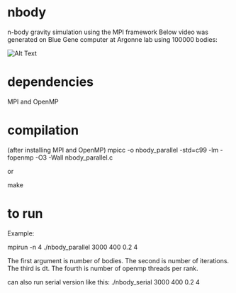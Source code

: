 # nbody
n-body gravity simulation using the MPI framework
Below video was generated on Blue Gene computer at Argonne lab using 100000 bodies:

![Alt Text](gif/nbody_simulation.gif)

# dependencies
MPI and OpenMP

# compilation
(after installing MPI and OpenMP)
mpicc -o nbody_parallel -std=c99 -lm -fopenmp -O3 -Wall nbody_parallel.c

or

make

# to run
Example:

mpirun -n 4 ./nbody_parallel 3000 400 0.2 4

The first argument is number of bodies.
The second is number of iterations.
The third is dt.
The fourth is number of openmp threads per rank.

can also run serial version like this:
	./nbody_serial 3000 400 0.2 4

